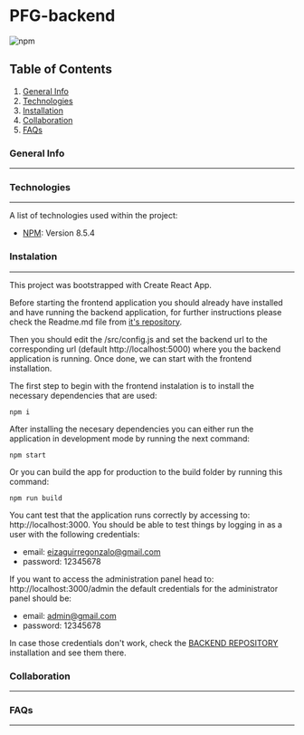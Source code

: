 # PFG-backend
![npm](https://img.shields.io/badge/npm-v8.5.4-green)

## Table of Contents
1. [General Info](#general-info)
2. [Technologies](#technologies)
3. [Installation](#installation)
4. [Collaboration](#collaboration)
5. [FAQs](#faqs)

<a name="general-info"></a>
### General Info
***

<a name="technologies"></a>
### Technologies
***

A list of technologies used within the project:
* [NPM](https://www.npmjs.com/): Version 8.5.4

<a name="instalation"></a>
### Instalation
***
This project was bootstrapped with Create React App.

Before starting the frontend application you should already have installed and have running the backend application, for further instructions please check the Readme.md file from [it's repository](https://github.com/gonzaloeiza/PFG-backend).

Then you should edit the /src/config.js and set the backend url to the corresponding url (default http://localhost:5000) where you the backend application is running. Once done, we can start with the frontend installation.

The first step to begin with the frontend instalation is to install the necessary dependencies that are used:

```
npm i
```

After installing the necesary dependencies you can either run the application in development mode by running the next command:

```
npm start
```

Or you can build the app for production to the build folder by running this command:

```
npm run build
```

You cant test that the application runs correctly by accessing to: http://localhost:3000.
You should be able to test things by logging in as a user with the following credentials:
* email: eizaguirregonzalo@gmail.com
* password: 12345678

If you want to access the administration panel head to: http://localhost:3000/admin the default credentials for the administrator panel should be:
* email: admin@gmail.com
* password: 12345678

In case those credentials don't work, check the [BACKEND REPOSITORY](https://github.com/gonzaloeiza/PFG-backend) installation and see them there.


<a name="collarboration"></a>
### Collaboration
***

<a name="faqs"></a>
### FAQs
***
